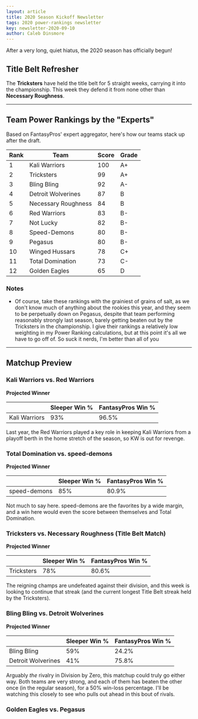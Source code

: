 ```yaml
---
layout: article
title: 2020 Season Kickoff Newsletter
tags: 2020 power-rankings newsletter
key: newsletter-2020-09-10
author: Caleb Dinsmore
---
```


After a very long, quiet hiatus, the 2020 season has officially begun!

<!--more-->

## Title Belt Refresher

The **Tricksters** have held the title belt for 5 straight weeks, carrying it into the championship. This week they defend it from none other than **Necessary Roughness**.

---

## Team Power Rankings by the "Experts"

Based on FantasyPros' expert aggregator, here's how our teams stack up after the draft.

| Rank | Team                | Score | Grade |
| ---- | ------------------- | ----- | ----- |
| 1    | Kali Warriors       | 100   | A+    |
| 2    | Tricksters          | 99    | A+    |
| 3    | Bling Bling         | 92    | A-    |
| 4    | Detroit Wolverines  | 87    | B     |
| 5    | Necessary Roughness | 84    | B     |
| 6    | Red Warriors        | 83    | B-    |
| 7    | Not Lucky           | 82    | B-    |
| 8    | Speed-Demons        | 80    | B-    |
| 9    | Pegasus             | 80    | B-    |
| 10   | Winged Hussars      | 78    | C+    |
| 11   | Total Domination    | 73    | C-    |
| 12   | Golden Eagles       | 65    | D     |

### Notes

- Of course, take these rankings with the grainiest of grains of salt, as we don't know much of anything about the rookies this year, and they seem to be perpetually down on Pegasus, despite that team performing reasonably strongly last season, barely getting beaten out by the Tricksters in the championship. I give their rankings a relatively low weighting in my Power Ranking calculations, but at this point it's all we have to go off of. So suck it nerds, I'm better than all of you

---

## Matchup Preview

### Kali Warriors vs. Red Warriors

**Projected Winner**

|               | Sleeper Win % | FantasyPros Win % |
| ------------- | ------------- | ----------------- |
| Kali Warriors | 93%           | 96.5%             |

Last year, the Red Warriors played a key role in keeping Kali Warriors from a playoff berth in the home stretch of the season, so KW is out for revenge.

### Total Domination vs. speed-demons

**Projected Winner**

|              | Sleeper Win % | FantasyPros Win % |
| ------------ | ------------- | ----------------- |
| speed-demons | 85%           | 80.9%             |

Not much to say here. speed-demons are the favorites by a wide margin, and a win here would even the score between themselves and Total Domination.

### Tricksters vs. Necessary Roughness (Title Belt Match)

**Projected Winner**

|            | Sleeper Win % | FantasyPros Win % |
| ---------- | ------------- | ----------------- |
| Tricksters | 78%           | 80.6%             |

The reigning champs are undefeated against their division, and this week is looking to continue that streak (and the current longest Title Belt streak held by the Tricksters).

### Bling Bling vs. Detroit Wolverines

**Projected Winner**

|                    | Sleeper Win % | FantasyPros Win % |
| ------------------ | ------------- | ----------------- |
| Bling Bling        | 59%           | 24.2%             |
| Detroit Wolverines | 41%           | 75.8%             |

Arguably _the_ rivalry in Division by Zero, this matchup could truly go either way. Both teams are very strong, and each of them has beaten the other once (in the regular season), for a 50% win-loss percentage. I'll be watching this closely to see who pulls out ahead in this bout of rivals.

### Golden Eagles vs. Pegasus
